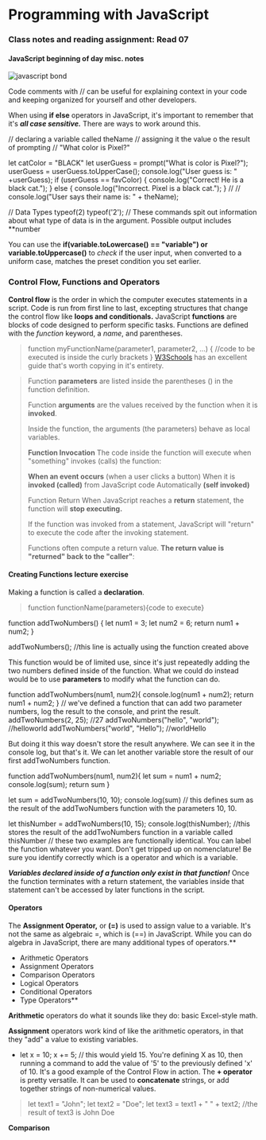 # Programming with JavaScript

### Class notes and reading assignment: Read 07

#### JavaScript beginning of day misc. notes
![javascript bond](https://1.bp.blogspot.com/-8UmWFTngfwY/XkVRuoPFfkI/AAAAAAAACmI/93j-FMkA9EYyoRIT1qlJ2sMUbobnWT1UgCLcBGAsYHQ/s1600/javascript_var.png)

Code comments with // can be useful for explaining context in your code and keeping organized for yourself and other developers.

When using **if else** operators in JavaScript, it's important to remember that it's ***all case sensitive.***  There are ways to work around this.

// declaring a variable called theName
// assigning it the value o the result of prompting
// "What color is Pixel?"

let catColor = "BLACK"
let userGuess = prompt("What is color is Pixel?");
userGuess = userGuess.toUpperCase();
console.log("User guess is: " +userGuess);
if (userGuess == favColor) {
console.log("Correct! He is a black cat.");
} else {
  console.log("Incorrect. Pixel is a black cat.");
  }
//
// console.log("User says their name is: " + theName);

// Data Types
typeof(2)
typeof('2');
// These commands spit out information about what type of data is in the argument.  Possible output includes **number

You can use the **if(variable.toLowercase() == "variable") or variable.toUppercase()** to *check* if the user input, when converted to a uniform case, matches the preset condition you set earlier.

### Control Flow, Functions and Operators

**Control flow** is the order in which the computer executes statements in a script.  Code is run from first line to last, excepting structures that change the control flow like **loops and conditionals.**
JavaScript **functions** are blocks of code designed to perform specific tasks.  Functions are defined with the *function* keyword, a *name*, and parentheses.
> function myFunctionName(parameter1, parameter2, ...) {
>  //code to be executed is inside the curly brackets
>  }
[W3Schools](https://www.w3schools.com/js/js_functions.asp) has an excellent guide that's worth copying in it's entirety.

>Function **parameters** are listed inside the parentheses () in the function definition.
>
>Function **arguments** are the values received by the function when it is **invoked**.
>
>Inside the function, the arguments (the parameters) behave as local variables.
>
>**Function Invocation**
>The code inside the function will execute when "something" invokes (calls) the function:
>
>**When an event occurs** (when a user clicks a button)
>When it is **invoked (called)** from JavaScript code
>Automatically **(self invoked)**
>
>Function Return
>When JavaScript reaches a **return** statement, the function will **stop executing.**
>
>If the function was invoked from a statement, JavaScript will "return" to execute the code after the invoking statement.
>
>Functions often compute a return value. **The return value is "returned" back to the "caller"**:

#### Creating Functions lecture exercise
Making a function is called a **declaration**.
> function functionName(parameters){code to execute}

function addTwoNumbers() {
  let num1 = 3;
  let num2 = 6;
  return num1 + num2;
  }
  
  addTwoNumbers();    //this line is actually using the function created above
  
This function would be of limited use, since it's just repeatedly adding the two numbers defined inside of the function.  What we could do instead would be to use **parameters** to modify what the function can do.

function addTwoNumbers(num1, num2){
  console.log(num1 + num2);
  return num1 + num2;
  }
  // we've defined a function that can add two parameter numbers, log the result to the console, and print the result.
addTwoNumbers(2, 25);  //27
addTwoNumbers("hello", "world");  //helloworld
addTwoNumbers("world", "Hello"); //worldHello

But doing it this way doesn't store the result anywhere.  We can see it in the console log, but that's it.  We can let another variable store the result of our first addTwoNumbers function.

function addTwoNumbers(num1, num2){
  let sum = num1 + num2;
 console.log(sum);
 return sum
 }
 
let sum = addTwoNumbers(10, 10);
console.log(sum)    // this defines sum as the result of the addTwoNumbers function with the parameters 10, 10.

let thisNumber = addTwoNumbers(10, 15);
console.log(thisNumber);        //this stores the result of the addTwoNumbers function in a variable called thisNumber
// these two examples are functionally identical.  You can label the function whatever you want.  Don't get tripped up on nomenclature!  Be sure you identify correctly which is a operator and which is a variable.




***Variables declared inside of a function only exist in that function!*** Once the function terminates with a return statement, the variables inside that statement can't be accessed by later functions in the script.


#### Operators

The **Assignment Operator,** or **(=)** is used to assign value to a variable.  It's not the same as algebraic =, which is (==) in JavaScript.  While you can do algebra in JavaScript, there are many additional types of operators.**
- Arithmetic Operators
- Assignment Operators
- Comparison Operators
- Logical Operators
- Conditional Operators
- Type Operators**

**Arithmetic** operators do what it sounds like they do: basic Excel-style math.  

**Assignment** operators work kind of like the arithmetic operators, in that they "add" a value to existing variables.
- let x = 10; x += 5;  // this would yield 15.  You're defining X as 10, then running a command to add the value of '5' to the previously defined 'x' of 10.  It's a good example of the Control Flow in action.
The **+ operator** is pretty versatile.  It can be used to **concatenate** strings, or add together strings of non-numerical values.
>let text1 = "John";
>let text2 = "Doe";
>let text3 = text1 + " " + text2;    //the result of text3 is John Doe

**Comparison** 
